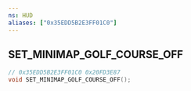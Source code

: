 ```yaml
---
ns: HUD
aliases: ["0x35EDD5B2E3FF01C0"]
---
```

## SET_MINIMAP_GOLF_COURSE_OFF

```c
// 0x35EDD5B2E3FF01C0 0x20FD3E87
void SET_MINIMAP_GOLF_COURSE_OFF();
```


